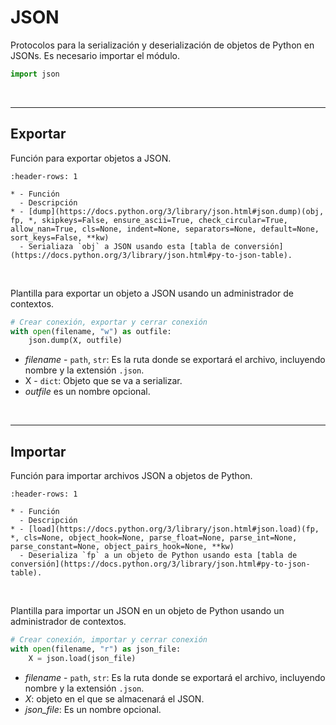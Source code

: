 # JSON

Protocolos para la serialización y deserialización de objetos de Python en JSONs. Es necesario importar el módulo.
```python
import json
```

<br>

---
## Exportar

Función para exportar objetos a JSON.

```{list-table}
:header-rows: 1

* - Función
  - Descripción
* - [dump](https://docs.python.org/3/library/json.html#json.dump)(obj, fp, *, skipkeys=False, ensure_ascii=True, check_circular=True, allow_nan=True, cls=None, indent=None, separators=None, default=None, sort_keys=False, **kw)
  - Serialiaza `obj` a JSON usando esta [tabla de conversión](https://docs.python.org/3/library/json.html#py-to-json-table).
```

<br>

Plantilla para exportar un objeto a JSON usando un administrador de contextos.

```python
# Crear conexión, exportar y cerrar conexión
with open(filename, "w") as outfile:
    json.dump(X, outfile)
```
- _filename_ \- `path`, `str`: Es la ruta donde se exportará el archivo, incluyendo nombre y la extensión `.json`.
- X \- `dict`: Objeto que se va a serializar.
- _outfile_ es un nombre opcional.

<br>

---
## Importar

Función para importar archivos JSON a objetos de Python.

```{list-table}
:header-rows: 1

* - Función
  - Descripción
* - [load](https://docs.python.org/3/library/json.html#json.load)(fp, *, cls=None, object_hook=None, parse_float=None, parse_int=None, parse_constant=None, object_pairs_hook=None, **kw)
  - Deserializa `fp` a un objeto de Python usando esta [tabla de conversión](https://docs.python.org/3/library/json.html#py-to-json-table).
```

<br>

Plantilla para importar un JSON en un objeto de Python usando un administrador de contextos.

```python
# Crear conexión, importar y cerrar conexión
with open(filename, "r") as json_file:
    X = json.load(json_file)
```
- _filename_ \- `path`, `str`: Es la ruta donde se exportará el archivo, incluyendo nombre y la extensión `.json`.
- _X_: objeto en el que se almacenará el JSON.
- _json_file_: Es un nombre opcional.



